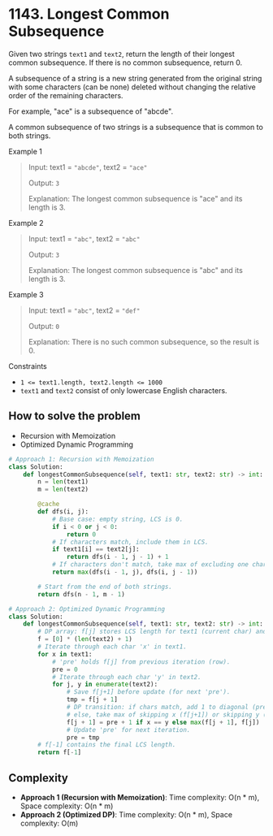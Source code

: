 # 1143. Longest Common Subsequence
<Badge type="warning" text="Medium" />[<Badge type="info" text="LeetCode" />](https://leetcode.com/problems/longest-common-subsequence/)

Given two strings `text1` and `text2`, return the length of their longest common subsequence. If there is no common subsequence, return 0.

A subsequence of a string is a new string generated from the original string with some characters (can be none) deleted without changing the relative order of the remaining characters.

For example, "ace" is a subsequence of "abcde".

A common subsequence of two strings is a subsequence that is common to both strings.

Example 1
> Input: text1 = `"abcde"`, text2 = `"ace"`
>
> Output: `3`
>
> Explanation: The longest common subsequence is "ace" and its length is 3.

Example 2
> Input: text1 = `"abc"`, text2 = `"abc"`
>
> Output: `3`
>
> Explanation: The longest common subsequence is "abc" and its length is 3.

Example 3
> Input: text1 = `"abc"`, text2 = `"def"`
>
> Output: `0`
>
> Explanation: There is no such common subsequence, so the result is 0.

Constraints
- `1 <= text1.length, text2.length <= 1000`
- `text1` and `text2` consist of only lowercase English characters.

## How to solve the problem

- Recursion with Memoization
- Optimized Dynamic Programming

```python
# Approach 1: Recursion with Memoization
class Solution:
    def longestCommonSubsequence(self, text1: str, text2: str) -> int:
        n = len(text1)
        m = len(text2)

        @cache
        def dfs(i, j):
            # Base case: empty string, LCS is 0.
            if i < 0 or j < 0:
                return 0
            # If characters match, include them in LCS.
            if text1[i] == text2[j]:
                return dfs(i - 1, j - 1) + 1
            # If characters don't match, take max of excluding one char.
            return max(dfs(i - 1, j), dfs(i, j - 1))

        # Start from the end of both strings.
        return dfs(n - 1, m - 1)
```

```python
# Approach 2: Optimized Dynamic Programming
class Solution:
    def longestCommonSubsequence(self, text1: str, text2: str) -> int:
        # DP array: f[j] stores LCS length for text1 (current char) and text2[:j].
        f = [0] * (len(text2) + 1)
        # Iterate through each char 'x' in text1.
        for x in text1:
            # 'pre' holds f[j] from previous iteration (row).
            pre = 0
            # Iterate through each char 'y' in text2.
            for j, y in enumerate(text2):
                # Save f[j+1] before update (for next 'pre').
                tmp = f[j + 1]
                # DP transition: if chars match, add 1 to diagonal (pre);
                # else, take max of skipping x (f[j+1]) or skipping y (f[j]).
                f[j + 1] = pre + 1 if x == y else max(f[j + 1], f[j])
                # Update 'pre' for next iteration.
                pre = tmp
        # f[-1] contains the final LCS length.
        return f[-1]
```

## Complexity
- **Approach 1 (Recursion with Memoization)**: Time complexity: O(n * m), Space complexity: O(n * m)
- **Approach 2 (Optimized DP)**: Time complexity: O(n * m), Space complexity: O(m)
